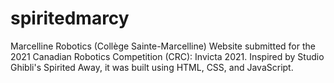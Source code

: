 # spiritedmarcy
Marcelline Robotics (Collège Sainte-Marcelline) Website submitted for the 2021 Canadian Robotics Competition (CRC): Invicta 2021. Inspired by Studio Ghibli's Spirited Away, it was built using HTML, CSS, and JavaScript.
